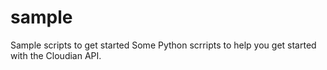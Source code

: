 # sample
Sample scripts to get started
Some Python scrripts to help you get started with the Cloudian API. 

